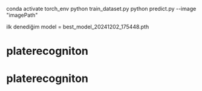 conda activate torch_env
python train_dataset.py
python predict.py --image "imagePath"

ilk denediğim model = best_model_20241202_175448.pth
# platerecogniton
# platerecogniton
